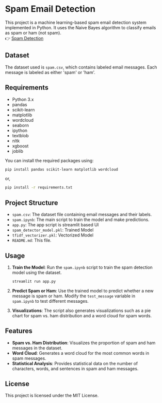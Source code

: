 # Spam Email Detection

This project is a machine learning-based spam email detection system implemented in Python. It uses the Naive Bayes algorithm to classify emails as spam or ham (not spam).
<br>👉 <a href="https://detecthamspam.streamlit.app/" target="_blank">Spam Detection</a>
## Dataset

The dataset used is `spam.csv`, which contains labeled email messages. Each message is labeled as either 'spam' or 'ham'.

## Requirements

- Python 3.x
- pandas
- scikit-learn
- matplotlib
- wordcloud
- seaborn
- ipython
- textblob
- nltk
- xgboost
- joblib 

You can install the required packages using:

```bash
pip install pandas scikit-learn matplotlib wordcloud
```
or,
```bash
pip install -r requirements.txt
``` 

## Project Structure

- `spam.csv`: The dataset file containing email messages and their labels.
- `spam.ipynb`: The main script to train the model and make predictions.
- `app.py`: The app script is streamlit based UI
- `spam_detector_model.pkl`: Trained Model
- `tfidf_vectorizer.pkl`: Vectorized Model
- `README.md`: This file.

## Usage

1. **Train the Model**: Run the `spam.ipynb` script to train the spam detection model using the dataset.

   ```bash
   streamlit run app.py
   ```

2. **Predict Spam or Ham**: Use the trained model to predict whether a new message is spam or ham. Modify the `test_message` variable in `spam.ipynb` to test different messages.

3. **Visualizations**: The script also generates visualizations such as a pie chart for spam vs. ham distribution and a word cloud for spam words.

## Features

- **Spam vs. Ham Distribution**: Visualizes the proportion of spam and ham messages in the dataset.
- **Word Cloud**: Generates a word cloud for the most common words in spam messages.
- **Statistical Analysis**: Provides statistical data on the number of characters, words, and sentences in spam and ham messages.

## License

This project is licensed under the MIT License.
